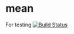 # mean
For testing 
[![Build Status](https://travis-ci.org/Danzelot/mean.svg?branch=master)](https://travis-ci.org/Danzelot/mean)
